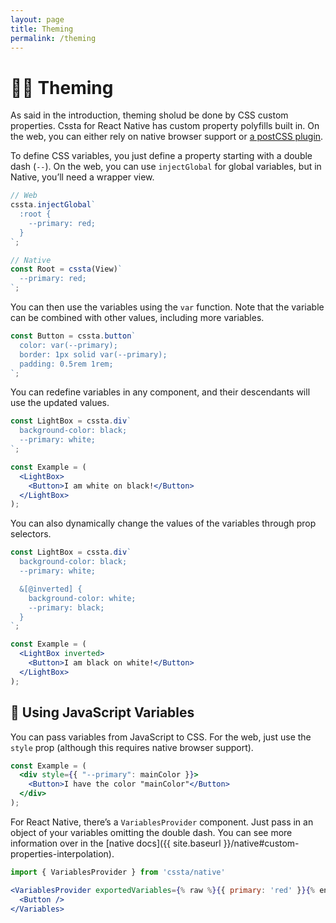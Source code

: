 ```yaml
---
layout: page
title: Theming
permalink: /theming
---
```


# 🏳️‍🌈 Theming

As said in the introduction, theming sholud be done by CSS custom properties. Cssta for React Native has custom property polyfills built in. On the web, you can either rely on native browser support or [a postCSS plugin](https://github.com/MadLittleMods/postcss-css-variables#differences-from-postcss-custom-properties).

To define CSS variables, you just define a property starting with a double dash (`--`). On the web, you can use `injectGlobal` for global variables, but in Native, you’ll need a wrapper view.

```jsx
// Web
cssta.injectGlobal`
  :root {
    --primary: red;
  }
`;

// Native
const Root = cssta(View)`
  --primary: red;
`;
```

You can then use the variables using the `var` function. Note that the variable can be combined with other values, including more variables.

```jsx
const Button = cssta.button`
  color: var(--primary);
  border: 1px solid var(--primary);
  padding: 0.5rem 1rem;
`;
```

You can redefine variables in any component, and their descendants will use the updated values.

```jsx
const LightBox = cssta.div`
  background-color: black;
  --primary: white;
`;

const Example = (
  <LightBox>
    <Button>I am white on black!</Button>
  </LightBox>
);
```

You can also dynamically change the values of the variables through prop selectors.

```jsx
const LightBox = cssta.div`
  background-color: black;
  --primary: white;

  &[@inverted] {
    background-color: white;
    --primary: black;
  }
`;

const Example = (
  <LightBox inverted>
    <Button>I am black on white!</Button>
  </LightBox>
);
```

## 💉 Using JavaScript Variables

You can pass variables from JavaScript to CSS. For the web, just use the `style` prop (although this requires native browser support).

```jsx
const Example = (
  <div style={{ "--primary": mainColor }}>
    <Button>I have the color "mainColor"</Button>
  </div>
);
```

For React Native, there’s a `VariablesProvider` component. Just pass in an object of your variables omitting the double dash. You can see more information over in the [native docs]({{ site.baseurl }}/native#custom-properties-interpolation).

```jsx
import { VariablesProvider } from 'cssta/native'

<VariablesProvider exportedVariables={% raw %}{{ primary: 'red' }}{% endraw %}>
  <Button />
</Variables>
```
